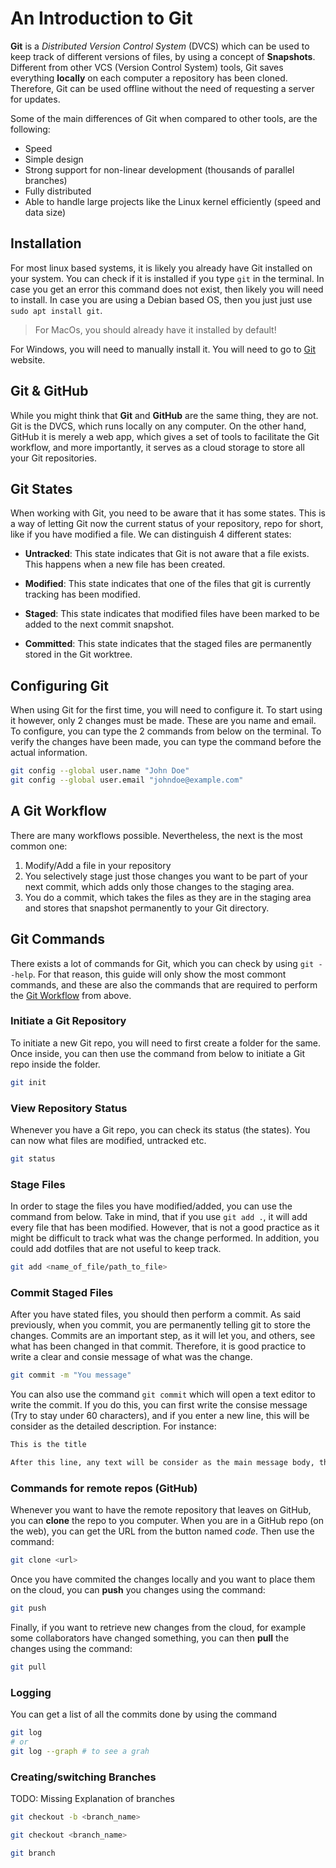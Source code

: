 # An Introduction to Git

**Git** is a _Distributed Version Control System_ (DVCS) which can be used to
keep track of different versions of files, by using a concept of **Snapshots**.
Different from other VCS (Version Control System) tools, Git saves everything **locally**
on each computer a repository has been cloned.
Therefore, Git can be used offline without the need of requesting a server for updates.

Some of the main differences of Git when compared to other tools, are the following:

- Speed
- Simple design
- Strong support for non-linear development (thousands of parallel branches)
- Fully distributed
- Able to handle large projects like the Linux kernel efficiently (speed and data size)

## Installation

For most linux based systems, it is likely you already have Git installed on your system.
You can check if it is installed if you type `git` in the terminal. In case you get
an error this command does not exist, then likely you will need to install.
In case you are using a Debian based OS, then you just just use `sudo apt install git`.

> For MacOs, you should already have it installed by default!

For Windows, you will need to manually install it. You will need to go to [Git](https://git-scm.com/) website.

## Git & GitHub

While you might think that **Git** and **GitHub** are the same thing, they are not.
Git is the DVCS, which runs locally on any computer. On the other hand, GitHub it
is merely a web app, which gives a set of tools to facilitate the Git workflow, and
more importantly, it serves as a cloud storage to store all your Git repositories.

## Git States

When working with Git, you need to be aware that it has some states. This is a way of letting Git
now the current status of your repository, repo for short, like if you have modified a file.
We can distinguish 4 different states:

- **Untracked**: This state indicates that Git is not aware that a file exists. This happens
  when a new file has been created.

- **Modified**: This state indicates that one of the files that git is currently tracking has been modified.

- **Staged**: This state indicates that modified files have been marked to be added to the
  next commit snapshot.

- **Committed**: This state indicates that the staged files are permanently stored in the
  Git worktree.

## Configuring Git

When using Git for the first time, you will need to configure it. To start using it however, only 2 changes
must be made. These are you name and email. To configure, you can type the 2 commands from below
on the terminal. To verify the changes have been made, you can type the command before the actual information.

```sh
git config --global user.name "John Doe"
git config --global user.email "johndoe@example.com"
```

## A Git Workflow

There are many workflows possible. Nevertheless, the next is the most common one:

1. Modify/Add a file in your repository
1. You selectively stage just those changes you want to be part of your next commit,
   which adds only those changes to the staging area.
1. You do a commit, which takes the files as they are in the staging area and
   stores that snapshot permanently to your Git directory.

## Git Commands

There exists a lot of commands for Git, which you can check by using `git --help`. For that reason,
this guide will only show the most commont commands, and these are also the commands that are
required to perform the [Git Workflow](#a-git-workflow) from above.

### Initiate a Git Repository

To initiate a new Git repo, you will need to first create a folder for the same. Once inside, you
can then use the command from below to initiate a Git repo inside the folder.

```sh
git init
```

### View Repository Status

Whenever you have a Git repo, you can check its status (the states). You can now
what files are modified, untracked etc.

```sh
git status
```

### Stage Files

In order to stage the files you have modified/added, you can use the command from below.
Take in mind, that if you use `git add .`, it will add every file that has been modified.
However, that is not a good practice as it might be difficult to track what was the change
performed. In addition, you could add dotfiles that are not useful to keep track.

```sh
git add <name_of_file/path_to_file>
```

### Commit Staged Files

After you have stated files, you should then perform a commit. As said previously, when you
commit, you are permanently telling git to store the changes. Commits are an important
step, as it will let you, and others, see what has been changed in that commit.
Therefore, it is good practice to write a clear and consie message of what was the change.

```sh
git commit -m "You message"
```

You can also use the command `git commit` which will open a text editor to write the commit.
If you do this, you can first write the consise message (Try to stay under 60 characters), and if you enter a new line, this will
be consider as the detailed description. For instance:

```md
This is the title

After this line, any text will be consider as the main message body, the detailed description.
```

### Commands for remote repos (GitHub)

Whenever you want to have the remote repository that leaves on GitHub, you can **clone**
the repo to you computer. When you are in a GitHub repo (on the web), you can get the
URL from the button named _code_. Then use the command:

```sh
git clone <url>
```

Once you have commited the changes locally and you want to place them on the cloud,
you can **push** you changes using the command:

```sh
git push
```

Finally, if you want to retrieve new changes from the cloud, for example some collaborators
have changed something, you can then **pull** the changes using the command:

```sh
git pull
```

### Logging

You can get a list of all the commits done by using the command

```sh
git log
# or
git log --graph # to see a grah
```

### Creating/switching Branches

TODO: Missing Explanation of branches

```sh
git checkout -b <branch_name>
```

```sh
git checkout <branch_name>
```

```sh
git branch
```
